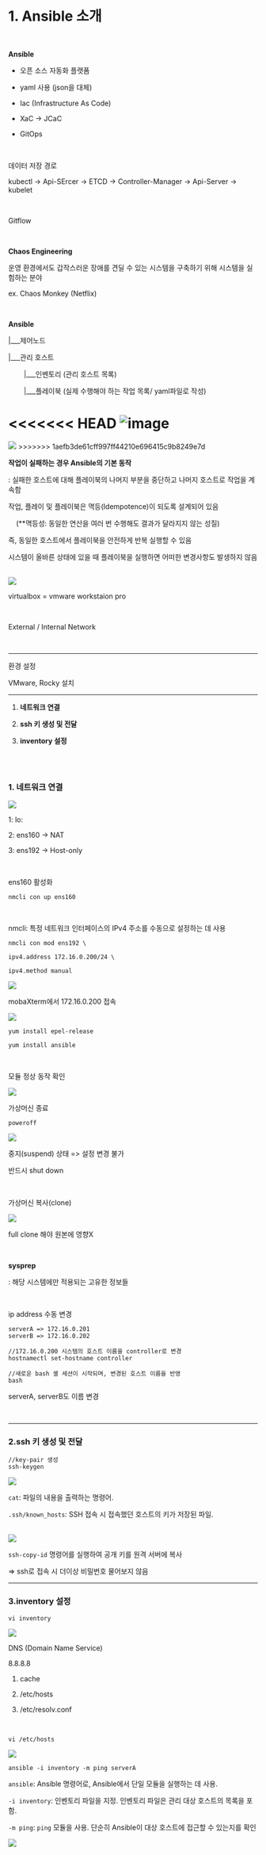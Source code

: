 # 1. Ansible 소개

</br>

**Ansible**

- 오픈 소스 자동화 플랫폼

- yaml 사용 (json을 대체)

- Iac (Infrastructure As Code)

- XaC -> JCaC 

- GitOps

</br>

데이터 저장 경로

kubectl -> Api-SErcer -> ETCD -> Controller-Manager ->  Api-Server -> kubelet      

</br>

Gitflow

</br>

**Chaos Engineering**

운영 환경에서도 갑작스러운 장애를 견딜 수 있는 시스템을 구축하기 위해 시스템을 실험하는 분야

ex. Chaos Monkey (Netflix)

</br>

**Ansible**

|___제어노드

|___관리 호스트

        |___인벤토리 (관리 호스트 목록)

        |___플레이북 (실제 수행해야 하는 작업 목록/ yaml파일로 작성)

<<<<<<< HEAD
![image](./img/1.png)
=======
<img src="img/1.png">
>>>>>>> 1aefb3de61cff997ff44210e696415c9b8249e7d

</br>

**작업이 실패하는 경우 Ansible의 기본 동작**

: 실패한 호스트에 대해 플레이북의 나머지 부분을 중단하고 나머지 호스트로 작업을 계속함

작업, 플레이 및 플레이북은 멱등(Idempotence)이 되도록 설계되어 있음

    (**멱등성: 동일한 연산을 여러 번 수행해도 결과가 달라지지 않는 성질)

즉, 동일한 호스트에서 플레이북을 안전하게 반복 실행할 수 있음

시스템이 올바른 상태에 있을 때 플레이북을 실행하면 어떠한 변경사항도 발생하지 않음

</br>

<img src="img/2.png">

</br>

virtualbox = vmware workstaion pro

</br>

External / Internal Network

</br>

---

환경 설정

VMware, Rocky 설치

---

1. **네트워크 연결**

2. **ssh 키 생성 및 전달**

3. **inventory 설정**

</br>

</br>

### 1. 네트워크 연결

<img src="img/3.png">

1: lo:

2: ens160 -> NAT

3: ens192 -> Host-only

</br>

ens160 활성화

`nmcli con up ens160`

</br>

nmcli: 특정 네트워크 인터페이스의 IPv4 주소를 수동으로 설정하는 데 사용

```ip
nmcli con mod ens192 \

ipv4.address 172.16.0.200/24 \

ipv4.method manual
```

<img src="img/4.png">

</br>

mobaXterm에서 172.16.0.200 접속

<img src="img/5.png">

`yum install epel-release`

`yum install ansible`

</br>

모듈 정상 동작 확인

<img src="img/6.png">

</br>

가상머신 종료

```
poweroff
```

<img src="img/7.png">

중지(suspend) 상태 => 설정 변경 불가

반드시 shut down

</br>

가상머신 복사(clone)

<img src="img/8.png">

full clone 해야 원본에 영향X

</br>

**sysprep**

: 해당 시스템에만 적용되는 고유한 정보들

</br>

ip address 수동 변경

```
serverA => 172.16.0.201    
serverB => 172.16.0.202
```

```
//172.16.0.200 시스템의 호스트 이름을 controller로 변경 
hostnamectl set-hostname controller

//새로운 bash 셸 세션이 시작되며, 변경된 호스트 이름을 반영
bash
```

serverA, serverB도 이름 변경

</br>

---

### 2.ssh 키 생성 및 전달

```
//key-pair 생성
ssh-keygen
```



<img src="img/10.png">

</br>



`cat`: 파일의 내용을 출력하는 명령어.

`.ssh/known_hosts`: SSH 접속 시 접속했던 호스트의 키가 저장된 파일.

</br>

<img src="img/12.png">

`ssh-copy-id` 명령어를 실행하여 공개 키를 원격 서버에 복사

=> ssh로 접속 시 더이상 비밀번호 물어보지 않음

---

### 3.inventory 설정

`vi inventory`

<img src="img/13.png">

</br>

DNS (Domain Name Service)

8.8.8.8

1. cache

2. /etc/hosts

3. /etc/resolv.conf

</br>

`vi /etc/hosts`

<img src="img/14.png">

</br>

`ansible -i inventory -m ping serverA`

`ansible`: Ansible 명령어로, Ansible에서 단일 모듈을 실행하는 데 사용.

`-i inventory`: 인벤토리 파일을 지정. 인벤토리 파일은 관리 대상 호스트의 목록을 포함.

`-m ping`: `ping` 모듈을 사용. 단순히 Ansible이 대상 호스트에 접근할 수 있는지를 확인

<img src="img/15.png">

</br>
